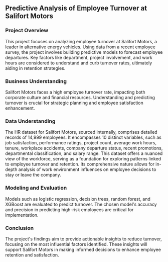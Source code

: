 ## Predictive Analysis of Employee Turnover at Salifort Motors

### Project Overview

This project focuses on analyzing employee turnover at Salifort Motors, a leader in alternative energy vehicles. Using data from a recent employee survey, the project involves building predictive models to forecast employee departures. Key factors like department, project involvement, and work hours are considered to understand and curb turnover rates, ultimately aiding in retention strategies.

### Business Understanding

Salifort Motors faces a high employee turnover rate, impacting both corporate culture and financial resources. Understanding and predicting turnover is crucial for strategic planning and employee satisfaction enhancement.

### Data Understanding

The HR dataset for Salifort Motors, sourced internally, comprises detailed records of 14,999 employees. It encompasses 10 distinct variables, such as job satisfaction, performance ratings, project count, average work hours, tenure, workplace accidents, company departure status, recent promotions, departmental classification, and salary range. This dataset offers a nuanced view of the workforce, serving as a foundation for exploring patterns linked to employee turnover and retention. Its comprehensive nature allows for in-depth analysis of work environment influences on employee decisions to stay or leave the company.

### Modeling and Evaluation

Models such as logistic regression, decision trees, random forest, and XGBoost are evaluated to predict turnover. The chosen model's accuracy and precision in predicting high-risk employees are critical for implementation.

### Conclusion

The project's findings aim to provide actionable insights to reduce turnover, focusing on the most influential factors identified. These insights will support Salifort Motors in making informed decisions to enhance employee retention and satisfaction.


